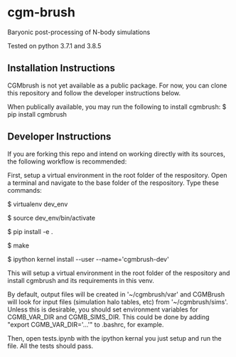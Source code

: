 # cgm-brush
Baryonic post-processing of N-body simulations


Tested on python 3.7.1 and 3.8.5

## Installation Instructions
CGMbrush is not yet available as a public package. For now, you can clone this repository and follow the developer instructions below.

When publically available, you may run the following to install cgmbrush:
$ pip install cgmbrush

## Developer Instructions
If you are forking this repo and intend on working directly with its sources, the following workflow is recommended:

First, setup a virtual environment in the root folder of the respository. Open a terminal and navigate to the base folder of the respository. Type these commands:

$ virtualenv dev_env

$ source dev_env/bin/activate

$ pip install -e .

$ make

$ ipython kernel install --user --name='cgmbrush-dev'

This will setup a virtual environment in the root folder of the respository and install cgmbrush and its requirements in this venv.

By default, output files will be created in '~/cgmbrush/var' and CGMBrush will look for input files (simulation halo tables, etc) from '~/cgmbrush/sims'. Unless this is desirable, you should set environment variables for CGMB_VAR_DIR and CGMB_SIMS_DIR. This could be done by adding "export CGMB_VAR_DIR='...'" to .bashrc, for example.

Then, open tests.ipynb with the ipython kernal you just setup and run the file. All the tests should pass.
